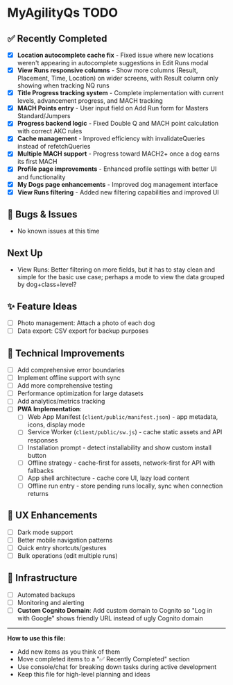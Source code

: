 # MyAgilityQs TODO

## ✅ Recently Completed

- [x] **Location autocomplete cache fix** - Fixed issue where new locations weren't appearing in autocomplete suggestions in Edit Runs modal
- [x] **View Runs responsive columns** - Show more columns (Result, Placement, Time, Location) on wider screens, with Result column only showing when tracking NQ runs
- [x] **Title Progress tracking system** - Complete implementation with current levels, advancement progress, and MACH tracking
- [x] **MACH Points entry** - User input field on Add Run form for Masters Standard/Jumpers
- [x] **Progress backend logic** - Fixed Double Q and MACH point calculation with correct AKC rules
- [x] **Cache management** - Improved efficiency with invalidateQueries instead of refetchQueries
- [x] **Multiple MACH support** - Progress toward MACH2+ once a dog earns its first MACH
- [x] **Profile page improvements** - Enhanced profile settings with better UI and functionality
- [x] **My Dogs page enhancements** - Improved dog management interface
- [x] **View Runs filtering** - Added new filtering capabilities and improved UI

## 🐛 Bugs & Issues

- No known issues at this time

## Next Up

- View Runs: Better filtering on more fields, but it has to stay clean and simple for the basic use case; perhaps a mode to view the data grouped by dog+class+level?

## ✨ Feature Ideas

- [ ] Photo management: Attach a photo of each dog
- [ ] Data export: CSV export for backup purposes

## 🔧 Technical Improvements

- [ ] Add comprehensive error boundaries
- [ ] Implement offline support with sync
- [ ] Add more comprehensive testing
- [ ] Performance optimization for large datasets
- [ ] Add analytics/metrics tracking
- [ ] **PWA Implementation**:
  - [ ] Web App Manifest (`client/public/manifest.json`) - app metadata, icons, display mode
  - [ ] Service Worker (`client/public/sw.js`) - cache static assets and API responses
  - [ ] Installation prompt - detect installability and show custom install button
  - [ ] Offline strategy - cache-first for assets, network-first for API with fallbacks
  - [ ] App shell architecture - cache core UI, lazy load content
  - [ ] Offline run entry - store pending runs locally, sync when connection returns

## 📱 UX Enhancements

- [ ] Dark mode support
- [ ] Better mobile navigation patterns
- [ ] Quick entry shortcuts/gestures
- [ ] Bulk operations (edit multiple runs)

## 🚀 Infrastructure

- [ ] Automated backups
- [ ] Monitoring and alerting
- [ ] **Custom Cognito Domain**: Add custom domain to Cognito so "Log in with Google" shows friendly URL instead of ugly Cognito domain

---

**How to use this file:**

- Add new items as you think of them
- Move completed items to a "✅ Recently Completed" section
- Use console/chat for breaking down tasks during active development
- Keep this file for high-level planning and ideas
